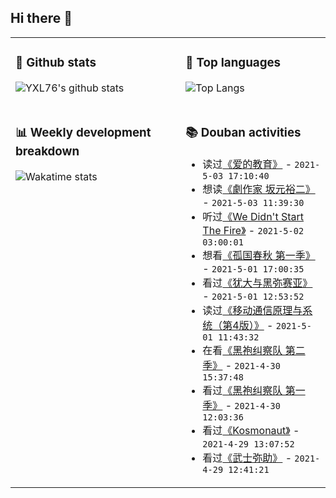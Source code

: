 ## Hi there 👋

<table>
<tr>
<td valign="top" width="54%">

### 🔭 Github stats

![YXL76's github stats](https://github-readme-stats.yxl76.vercel.app/api?username=YXL76&count_private=true&show_icons=true&include_all_commits=true&theme=tokyonight&line_height=28)

</td>

<td valign="top" width="46%">

### 🌱 Top languages

![Top Langs](https://github-readme-stats.yxl76.vercel.app/api/top-langs/?username=YXL76&layout=compact&theme=tokyonight&langs_count=10&hide=HTML,CSS,SCSS)

</td>
</tr>
<tr>
<td valign="top" width="54%">

### 📊 Weekly development breakdown

![Wakatime stats](https://github-readme-stats.yxl76.vercel.app/api/wakatime?username=YXL76&layout=compact&theme=tokyonight)


</td>
<td valign="top" width="46%">

### 📚 Douban activities

- 读过[《爱的教育》](https://book.douban.com/subject/1077778/) - `2021-5-03 17:10:40`
- 想读[《劇作家 坂元裕二》](https://book.douban.com/subject/35178278/) - `2021-5-03 11:39:30`
- 听过[《We Didn't Start The Fire》](https://music.douban.com/subject/3710374/) - `2021-5-02 03:00:01`
- 想看[《孤国春秋 第一季》](http://movie.douban.com/subject/25924036/) - `2021-5-01 17:00:35`
- 看过[《犹大与黑弥赛亚》](http://movie.douban.com/subject/30464264/) - `2021-5-01 12:53:52`
- 读过[《移动通信原理与系统（第4版）》](https://book.douban.com/subject/34949417/) - `2021-5-01 11:43:32`
- 在看[《黑袍纠察队 第二季》](http://movie.douban.com/subject/34626347/) - `2021-4-30 15:37:48`
- 看过[《黑袍纠察队 第一季》](http://movie.douban.com/subject/3703650/) - `2021-4-30 12:03:36`
- 看过[《Kosmonaut》](http://movie.douban.com/subject/35184556/) - `2021-4-29 13:07:52`
- 看过[《武士弥助》](http://movie.douban.com/subject/30373719/) - `2021-4-29 12:41:21`

</td>
</tr>
</table>

<!--
**YXL76/YXL76** is a ✨ _special_ ✨ repository because its `README.md` (this file) appears on your GitHub profile.

Here are some ideas to get you started:

- 🔭 I’m currently working on ...
- 🌱 I’m currently learning ...
- 👯 I’m looking to collaborate on ...
- 🤔 I’m looking for help with ...
- 💬 Ask me about ...
- 📫 How to reach me: ...
- 😄 Pronouns: ...
- ⚡ Fun fact: ...
-->
